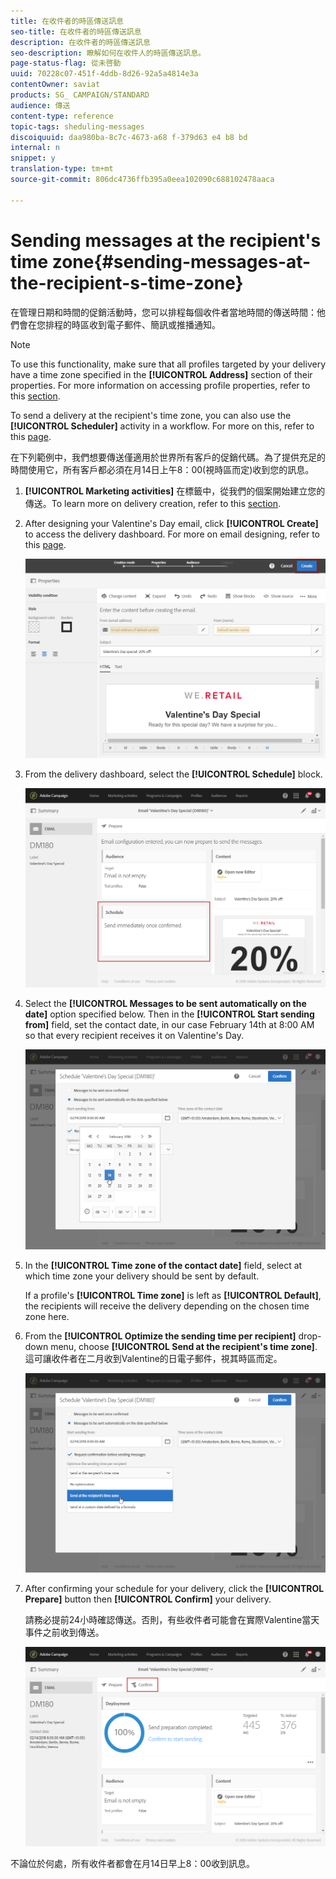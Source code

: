 ```yaml
---
title: 在收件者的時區傳送訊息
seo-title: 在收件者的時區傳送訊息
description: 在收件者的時區傳送訊息
seo-description: 瞭解如何在收件人的時區傳送訊息。
page-status-flag: 從未啓動
uuid: 70228c07-451f-4ddb-8d26-92a5a4814e3a
contentOwner: saviat
products: SG_ CAMPAIGN/STANDARD
audience: 傳送
content-type: reference
topic-tags: sheduling-messages
discoiquuid: daa980ba-8c7c-4673-a68 f-379d63 e4 b8 bd
internal: n
snippet: y
translation-type: tm+mt
source-git-commit: 806dc4736ffb395a0eea102090c688102478aaca

---
```



# Sending messages at the recipient's time zone{#sending-messages-at-the-recipient-s-time-zone}

在管理日期和時間的促銷活動時，您可以排程每個收件者當地時間的傳送時間：他們會在您排程的時區收到電子郵件、簡訊或推播通知。

>[!NOTE]
>
>To use this functionality, make sure that all profiles targeted by your delivery have a time zone specified in the **[!UICONTROL Address]** section of their properties. For more information on accessing profile properties, refer to this [section](../../audiences/using/editing-profiles.md).

To send a delivery at the recipient's time zone, you can also use the **[!UICONTROL Scheduler]** activity in a workflow. For more on this, refer to this [page](../../automating/using/scheduler.md).

在下列範例中，我們想要傳送僅適用於世界所有客戶的促銷代碼。為了提供充足的時間使用它，所有客戶都必須在月14日上午8：00(視時區而定)收到您的訊息。

1. **[!UICONTROL Marketing activities]** 在標籤中，從我們的個案開始建立您的傳送。To learn more on delivery creation, refer to this [section](../../channels/using/creating-an-email.md).
1. After designing your Valentine's Day email, click **[!UICONTROL Create]** to access the delivery dashboard. For more on email designing, refer to this [page](../../designing/using/example--email-personalization.md).

   ![](assets/send-time_opt_valentine_1.png)

1. From the delivery dashboard, select the **[!UICONTROL Schedule]** block.

   ![](assets/send-time_opt_valentine_2.png)

1. Select the **[!UICONTROL Messages to be sent automatically on the date]** option specified below. Then in the **[!UICONTROL Start sending from]** field, set the contact date, in our case February 14th at 8:00 AM so that every recipient receives it on Valentine's Day.

   ![](assets/send-time_opt_valentine.png)

1. In the **[!UICONTROL Time zone of the contact date]** field, select at which time zone your delivery should be sent by default.

   If a profile's **[!UICONTROL Time zone]** is left as **[!UICONTROL Default]**, the recipients will receive the delivery depending on the chosen time zone here.

1. From the **[!UICONTROL Optimize the sending time per recipient]** drop-down menu, choose **[!UICONTROL Send at the recipient's time zone]**. 這可讓收件者在二月收到Valentine的日電子郵件，視其時區而定。

   ![](assets/send-time_opt_valentine_3.png)

1. After confirming your schedule for your delivery, click the **[!UICONTROL Prepare]** button then **[!UICONTROL Confirm]** your delivery.

   請務必提前24小時確認傳送。否則，有些收件者可能會在實際Valentine當天事件之前收到傳送。

   ![](assets/send-time_opt_valentine_4.png)

不論位於何處，所有收件者都會在月14日早上8：00收到訊息。
